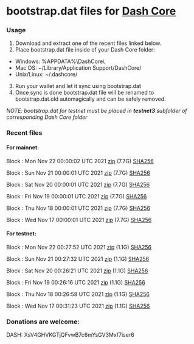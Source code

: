 # bootstrap.dat files for [Dash Core](https://github.com/dashpay/dash)

### Usage

1. Download and extract one of the recent files linked below.
2. Place bootstrap.dat file inside of your Dash Core folder:
 - Windows: %APPDATA%\DashCore\
 - Mac OS: ~/Library/Application Support/DashCore/
 - Unix/Linux: ~/.dashcore/
3. Run your wallet and let it sync using bootstrap.dat
4. Once sync is done bootstrap.dat file will be renamed to bootstrap.dat.old automagically and can be safely removed.

_NOTE: bootstrap.dat for testnet must be placed in **testnet3** subfolder of corresponding Dash Core folder_

### Recent files

#### For mainnet:

Block [](https://insight.dash.org/insight/block/): Mon Nov 22 00:00:02 UTC 2021 [zip](https://dash-bootstrap.ams3.digitaloceanspaces.com/mainnet/2021-11-22/bootstrap.dat.zip) (7.7G) [SHA256](https://dash-bootstrap.ams3.digitaloceanspaces.com/mainnet/2021-11-22/sha256.txt)

Block [](https://insight.dash.org/insight/block/): Sun Nov 21 00:00:01 UTC 2021 [zip](https://dash-bootstrap.ams3.digitaloceanspaces.com/mainnet/2021-11-21/bootstrap.dat.zip) (7.7G) [SHA256](https://dash-bootstrap.ams3.digitaloceanspaces.com/mainnet/2021-11-21/sha256.txt)

Block [](https://insight.dash.org/insight/block/): Sat Nov 20 00:00:01 UTC 2021 [zip](https://dash-bootstrap.ams3.digitaloceanspaces.com/mainnet/2021-11-20/bootstrap.dat.zip) (7.7G) [SHA256](https://dash-bootstrap.ams3.digitaloceanspaces.com/mainnet/2021-11-20/sha256.txt)

Block [](https://insight.dash.org/insight/block/): Fri Nov 19 00:00:01 UTC 2021 [zip](https://dash-bootstrap.ams3.digitaloceanspaces.com/mainnet/2021-11-19/bootstrap.dat.zip) (7.7G) [SHA256](https://dash-bootstrap.ams3.digitaloceanspaces.com/mainnet/2021-11-19/sha256.txt)

Block [](https://insight.dash.org/insight/block/): Thu Nov 18 00:00:01 UTC 2021 [zip](https://dash-bootstrap.ams3.digitaloceanspaces.com/mainnet/2021-11-18/bootstrap.dat.zip) (7.7G) [SHA256](https://dash-bootstrap.ams3.digitaloceanspaces.com/mainnet/2021-11-18/sha256.txt)

Block [](https://insight.dash.org/insight/block/): Wed Nov 17 00:00:01 UTC 2021 [zip](https://dash-bootstrap.ams3.digitaloceanspaces.com/mainnet/2021-11-17/bootstrap.dat.zip) (7.7G) [SHA256](https://dash-bootstrap.ams3.digitaloceanspaces.com/mainnet/2021-11-17/sha256.txt)


#### For testnet:

Block [](https://testnet-insight.dashevo.org/insight/block/): Mon Nov 22 00:27:52 UTC 2021 [zip](https://dash-bootstrap.ams3.digitaloceanspaces.com/testnet/2021-11-22/bootstrap.dat.zip) (1.1G) [SHA256](https://dash-bootstrap.ams3.digitaloceanspaces.com/testnet/2021-11-22/sha256.txt)

Block [](https://testnet-insight.dashevo.org/insight/block/): Sun Nov 21 00:27:32 UTC 2021 [zip](https://dash-bootstrap.ams3.digitaloceanspaces.com/testnet/2021-11-21/bootstrap.dat.zip) (1.1G) [SHA256](https://dash-bootstrap.ams3.digitaloceanspaces.com/testnet/2021-11-21/sha256.txt)

Block [](https://testnet-insight.dashevo.org/insight/block/): Sat Nov 20 00:26:21 UTC 2021 [zip](https://dash-bootstrap.ams3.digitaloceanspaces.com/testnet/2021-11-20/bootstrap.dat.zip) (1.1G) [SHA256](https://dash-bootstrap.ams3.digitaloceanspaces.com/testnet/2021-11-20/sha256.txt)

Block [](https://testnet-insight.dashevo.org/insight/block/): Fri Nov 19 00:26:16 UTC 2021 [zip](https://dash-bootstrap.ams3.digitaloceanspaces.com/testnet/2021-11-19/bootstrap.dat.zip) (1.1G) [SHA256](https://dash-bootstrap.ams3.digitaloceanspaces.com/testnet/2021-11-19/sha256.txt)

Block [](https://testnet-insight.dashevo.org/insight/block/): Thu Nov 18 00:26:58 UTC 2021 [zip](https://dash-bootstrap.ams3.digitaloceanspaces.com/testnet/2021-11-18/bootstrap.dat.zip) (1.1G) [SHA256](https://dash-bootstrap.ams3.digitaloceanspaces.com/testnet/2021-11-18/sha256.txt)

Block [](https://testnet-insight.dashevo.org/insight/block/): Wed Nov 17 00:31:23 UTC 2021 [zip](https://dash-bootstrap.ams3.digitaloceanspaces.com/testnet/2021-11-17/bootstrap.dat.zip) (1.1G) [SHA256](https://dash-bootstrap.ams3.digitaloceanspaces.com/testnet/2021-11-17/sha256.txt)


### Donations are welcome:

DASH: XsV4GHVKGTjQFvwB7c6mYsGV3Mxf7iser6
